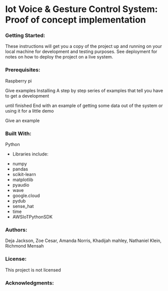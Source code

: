 # Iot Voice & Gesture Control System: Proof of concept implementation

### Getting Started:
These instructions will get you a copy of the project up and running on your local machine for development and testing purposes. See deployment for notes on how to deploy the project on a live system.

### Prerequisites:
Raspberry pi

Give examples
Installing
A step by step series of examples that tell you have to get a development

until finished
End with an example of getting some data out of the system or using it for a little demo

Give an example

### Built With:
Python
- Libraries include:
* numpy
* pandas
* scikit-learn
* matplotlib
* pyaudio
* wave
* google.cloud
* pydub
* sense_hat
* time
* AWSIoTPythonSDK


### Authors:
Deja Jackson,
Zoe Cesar,
Amanda Norris,
Khadijah mahley,
Nathaniel Klein,
Richmond Mensah


### License:
This project is not licensed

### Acknowledgments:


